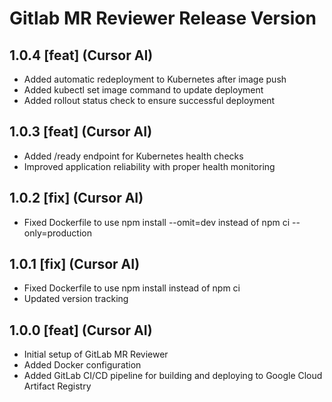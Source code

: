 # Gitlab MR Reviewer Release Version

## 1.0.4 [feat] (Cursor AI)
- Added automatic redeployment to Kubernetes after image push
- Added kubectl set image command to update deployment
- Added rollout status check to ensure successful deployment

## 1.0.3 [feat] (Cursor AI)
- Added /ready endpoint for Kubernetes health checks
- Improved application reliability with proper health monitoring

## 1.0.2 [fix] (Cursor AI)
- Fixed Dockerfile to use npm install --omit=dev instead of npm ci --only=production

## 1.0.1 [fix] (Cursor AI)
- Fixed Dockerfile to use npm install instead of npm ci
- Updated version tracking

## 1.0.0 [feat] (Cursor AI)
- Initial setup of GitLab MR Reviewer
- Added Docker configuration
- Added GitLab CI/CD pipeline for building and deploying to Google Cloud Artifact Registry 